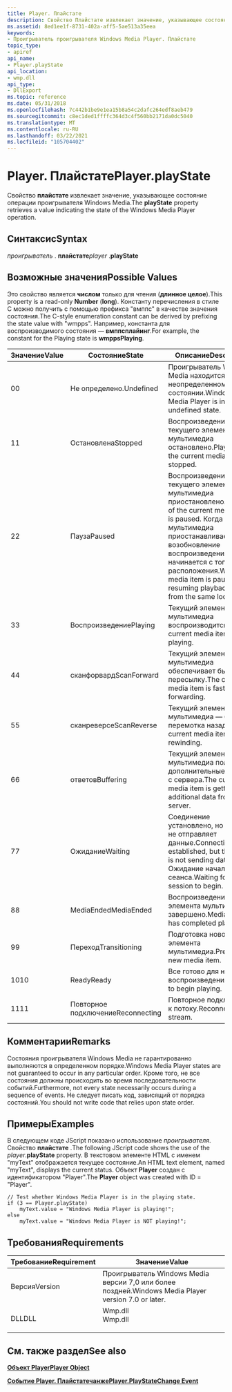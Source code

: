 ```yaml
---
title: Player. Плайстате
description: Свойство Плайстате извлекает значение, указывающее состояние операции проигрывателя Windows Media.
ms.assetid: 8ed1ee1f-8731-402a-aff5-5ae513a35eea
keywords:
- Проигрыватель проигрывателя Windows Media Player. Плайстате
topic_type:
- apiref
api_name:
- Player.playState
api_location:
- wmp.dll
api_type:
- DllExport
ms.topic: reference
ms.date: 05/31/2018
ms.openlocfilehash: 7c442b1be9e1ea15b8a54c2dafc264edf8aeb479
ms.sourcegitcommit: c8ec1ded1ffffc364d3c4f560bb2171da0dc5040
ms.translationtype: MT
ms.contentlocale: ru-RU
ms.lasthandoff: 03/22/2021
ms.locfileid: "105704402"
---
```

# <a name="playerplaystate"></a><span data-ttu-id="805be-104">Player. Плайстате</span><span class="sxs-lookup"><span data-stu-id="805be-104">Player.playState</span></span>

<span data-ttu-id="805be-105">Свойство **плайстате** извлекает значение, указывающее состояние операции проигрывателя Windows Media.</span><span class="sxs-lookup"><span data-stu-id="805be-105">The **playState** property retrieves a value indicating the state of the Windows Media Player operation.</span></span>

## <a name="syntax"></a><span data-ttu-id="805be-106">Синтаксис</span><span class="sxs-lookup"><span data-stu-id="805be-106">Syntax</span></span>

<span data-ttu-id="805be-107">*проигрыватель* . **плайстате**</span><span class="sxs-lookup"><span data-stu-id="805be-107">*player* .**playState**</span></span>

## <a name="possible-values"></a><span data-ttu-id="805be-108">Возможные значения</span><span class="sxs-lookup"><span data-stu-id="805be-108">Possible Values</span></span>

<span data-ttu-id="805be-109">Это свойство является **числом** только для чтения (**длинное целое**).</span><span class="sxs-lookup"><span data-stu-id="805be-109">This property is a read-only **Number** (**long**).</span></span> <span data-ttu-id="805be-110">Константу перечисления в стиле C можно получить с помощью префикса "вмппс" в качестве значения состояния.</span><span class="sxs-lookup"><span data-stu-id="805be-110">The C-style enumeration constant can be derived by prefixing the state value with "wmpps".</span></span> <span data-ttu-id="805be-111">Например, константа для воспроизводимого состояния — **вмппсплайинг**.</span><span class="sxs-lookup"><span data-stu-id="805be-111">For example, the constant for the Playing state is **wmppsPlaying**.</span></span>



| <span data-ttu-id="805be-112">Значение</span><span class="sxs-lookup"><span data-stu-id="805be-112">Value</span></span> | <span data-ttu-id="805be-113">Состояние</span><span class="sxs-lookup"><span data-stu-id="805be-113">State</span></span>         | <span data-ttu-id="805be-114">Описание</span><span class="sxs-lookup"><span data-stu-id="805be-114">Description</span></span>                                                                                                                 |
|-------|---------------|-----------------------------------------------------------------------------------------------------------------------------|
| <span data-ttu-id="805be-115">0</span><span class="sxs-lookup"><span data-stu-id="805be-115">0</span></span>     | <span data-ttu-id="805be-116">Не определено.</span><span class="sxs-lookup"><span data-stu-id="805be-116">Undefined</span></span>     | <span data-ttu-id="805be-117">Проигрыватель Windows Media находится в неопределенном состоянии.</span><span class="sxs-lookup"><span data-stu-id="805be-117">Windows Media Player is in an undefined state.</span></span>                                                                              |
| <span data-ttu-id="805be-118">1</span><span class="sxs-lookup"><span data-stu-id="805be-118">1</span></span>     | <span data-ttu-id="805be-119">Остановлена</span><span class="sxs-lookup"><span data-stu-id="805be-119">Stopped</span></span>       | <span data-ttu-id="805be-120">Воспроизведение текущего элемента мультимедиа остановлено.</span><span class="sxs-lookup"><span data-stu-id="805be-120">Playback of the current media item is stopped.</span></span>                                                                              |
| <span data-ttu-id="805be-121">2</span><span class="sxs-lookup"><span data-stu-id="805be-121">2</span></span>     | <span data-ttu-id="805be-122">Пауза</span><span class="sxs-lookup"><span data-stu-id="805be-122">Paused</span></span>        | <span data-ttu-id="805be-123">Воспроизведение текущего элемента мультимедиа приостановлено.</span><span class="sxs-lookup"><span data-stu-id="805be-123">Playback of the current media item is paused.</span></span> <span data-ttu-id="805be-124">Когда элемент мультимедиа приостанавливается, возобновление воспроизведения начинается с того же расположения.</span><span class="sxs-lookup"><span data-stu-id="805be-124">When a media item is paused, resuming playback begins from the same location.</span></span> |
| <span data-ttu-id="805be-125">3</span><span class="sxs-lookup"><span data-stu-id="805be-125">3</span></span>     | <span data-ttu-id="805be-126">Воспроизведение</span><span class="sxs-lookup"><span data-stu-id="805be-126">Playing</span></span>       | <span data-ttu-id="805be-127">Текущий элемент мультимедиа воспроизводится.</span><span class="sxs-lookup"><span data-stu-id="805be-127">The current media item is playing.</span></span>                                                                                          |
| <span data-ttu-id="805be-128">4</span><span class="sxs-lookup"><span data-stu-id="805be-128">4</span></span>     | <span data-ttu-id="805be-129">сканфорвард</span><span class="sxs-lookup"><span data-stu-id="805be-129">ScanForward</span></span>   | <span data-ttu-id="805be-130">Текущий элемент мультимедиа обеспечивает быструю пересылку.</span><span class="sxs-lookup"><span data-stu-id="805be-130">The current media item is fast forwarding.</span></span>                                                                                  |
| <span data-ttu-id="805be-131">5</span><span class="sxs-lookup"><span data-stu-id="805be-131">5</span></span>     | <span data-ttu-id="805be-132">сканреверсе</span><span class="sxs-lookup"><span data-stu-id="805be-132">ScanReverse</span></span>   | <span data-ttu-id="805be-133">Текущий элемент мультимедиа — быстрое перемотка назад.</span><span class="sxs-lookup"><span data-stu-id="805be-133">The current media item is fast rewinding.</span></span>                                                                                   |
| <span data-ttu-id="805be-134">6</span><span class="sxs-lookup"><span data-stu-id="805be-134">6</span></span>     | <span data-ttu-id="805be-135">ответов</span><span class="sxs-lookup"><span data-stu-id="805be-135">Buffering</span></span>     | <span data-ttu-id="805be-136">Текущий элемент мультимедиа получает дополнительные данные с сервера.</span><span class="sxs-lookup"><span data-stu-id="805be-136">The current media item is getting additional data from the server.</span></span>                                                          |
| <span data-ttu-id="805be-137">7</span><span class="sxs-lookup"><span data-stu-id="805be-137">7</span></span>     | <span data-ttu-id="805be-138">Ожидание</span><span class="sxs-lookup"><span data-stu-id="805be-138">Waiting</span></span>       | <span data-ttu-id="805be-139">Соединение установлено, но сервер не отправляет данные.</span><span class="sxs-lookup"><span data-stu-id="805be-139">Connection is established, but the server is not sending data.</span></span> <span data-ttu-id="805be-140">Ожидание начала сеанса.</span><span class="sxs-lookup"><span data-stu-id="805be-140">Waiting for session to begin.</span></span>                                |
| <span data-ttu-id="805be-141">8</span><span class="sxs-lookup"><span data-stu-id="805be-141">8</span></span>     | <span data-ttu-id="805be-142">MediaEnded</span><span class="sxs-lookup"><span data-stu-id="805be-142">MediaEnded</span></span>    | <span data-ttu-id="805be-143">Воспроизведение элемента мультимедиа завершено.</span><span class="sxs-lookup"><span data-stu-id="805be-143">Media item has completed playback.</span></span>                                                                                          |
| <span data-ttu-id="805be-144">9</span><span class="sxs-lookup"><span data-stu-id="805be-144">9</span></span>     | <span data-ttu-id="805be-145">Переход</span><span class="sxs-lookup"><span data-stu-id="805be-145">Transitioning</span></span> | <span data-ttu-id="805be-146">Подготовка нового элемента мультимедиа.</span><span class="sxs-lookup"><span data-stu-id="805be-146">Preparing new media item.</span></span>                                                                                                   |
| <span data-ttu-id="805be-147">10</span><span class="sxs-lookup"><span data-stu-id="805be-147">10</span></span>    | <span data-ttu-id="805be-148">Ready</span><span class="sxs-lookup"><span data-stu-id="805be-148">Ready</span></span>         | <span data-ttu-id="805be-149">Все готово для начала воспроизведения.</span><span class="sxs-lookup"><span data-stu-id="805be-149">Ready to begin playing.</span></span>                                                                                                     |
| <span data-ttu-id="805be-150">11</span><span class="sxs-lookup"><span data-stu-id="805be-150">11</span></span>    | <span data-ttu-id="805be-151">Повторное подключение</span><span class="sxs-lookup"><span data-stu-id="805be-151">Reconnecting</span></span>  | <span data-ttu-id="805be-152">Повторное подключение к потоку.</span><span class="sxs-lookup"><span data-stu-id="805be-152">Reconnecting to stream.</span></span>                                                                                                     |



 

## <a name="remarks"></a><span data-ttu-id="805be-153">Комментарии</span><span class="sxs-lookup"><span data-stu-id="805be-153">Remarks</span></span>

<span data-ttu-id="805be-154">Состояния проигрывателя Windows Media не гарантированно выполняются в определенном порядке.</span><span class="sxs-lookup"><span data-stu-id="805be-154">Windows Media Player states are not guaranteed to occur in any particular order.</span></span> <span data-ttu-id="805be-155">Кроме того, не все состояния должны происходить во время последовательности событий.</span><span class="sxs-lookup"><span data-stu-id="805be-155">Furthermore, not every state necessarily occurs during a sequence of events.</span></span> <span data-ttu-id="805be-156">Не следует писать код, зависящий от порядка состояний.</span><span class="sxs-lookup"><span data-stu-id="805be-156">You should not write code that relies upon state order.</span></span>

## <a name="examples"></a><span data-ttu-id="805be-157">Примеры</span><span class="sxs-lookup"><span data-stu-id="805be-157">Examples</span></span>

<span data-ttu-id="805be-158">В следующем коде JScript показано использование *проигрывателя*. Свойство **плайстате** .</span><span class="sxs-lookup"><span data-stu-id="805be-158">The following JScript code shows the use of the *player*.**playState** property.</span></span> <span data-ttu-id="805be-159">В текстовом элементе HTML с именем "myText" отображается текущее состояние.</span><span class="sxs-lookup"><span data-stu-id="805be-159">An HTML text element, named "myText", displays the current status.</span></span> <span data-ttu-id="805be-160">Объект **Player** создан с идентификатором "Player".</span><span class="sxs-lookup"><span data-stu-id="805be-160">The **Player** object was created with ID = "Player".</span></span>


```JScript
// Test whether Windows Media Player is in the playing state.
if (3 == Player.playState)
    myText.value = "Windows Media Player is playing!";
else
    myText.value = "Windows Media Player is NOT playing!";
```



## <a name="requirements"></a><span data-ttu-id="805be-161">Требования</span><span class="sxs-lookup"><span data-stu-id="805be-161">Requirements</span></span>



| <span data-ttu-id="805be-162">Требование</span><span class="sxs-lookup"><span data-stu-id="805be-162">Requirement</span></span> | <span data-ttu-id="805be-163">Значение</span><span class="sxs-lookup"><span data-stu-id="805be-163">Value</span></span> |
|--------------------|------------------------------------------------------------------------------------|
| <span data-ttu-id="805be-164">Версия</span><span class="sxs-lookup"><span data-stu-id="805be-164">Version</span></span><br/> | <span data-ttu-id="805be-165">Проигрыватель Windows Media версии 7,0 или более поздней.</span><span class="sxs-lookup"><span data-stu-id="805be-165">Windows Media Player version 7.0 or later.</span></span><br/>                              |
| <span data-ttu-id="805be-166">DLL</span><span class="sxs-lookup"><span data-stu-id="805be-166">DLL</span></span><br/>     | <dl> <span data-ttu-id="805be-167"><dt>Wmp.dll</dt></span><span class="sxs-lookup"><span data-stu-id="805be-167"><dt>Wmp.dll</dt></span></span> </dl> |



## <a name="see-also"></a><span data-ttu-id="805be-168">См. также раздел</span><span class="sxs-lookup"><span data-stu-id="805be-168">See also</span></span>

<dl> <dt>

[<span data-ttu-id="805be-169">**Объект Player**</span><span class="sxs-lookup"><span data-stu-id="805be-169">**Player Object**</span></span>](player-object.md)
</dt> <dt>

[<span data-ttu-id="805be-170">**Событие Player. Плайстатечанже**</span><span class="sxs-lookup"><span data-stu-id="805be-170">**Player.PlayStateChange Event**</span></span>](player-player-playstatechange.md)
</dt> </dl>

 

 





